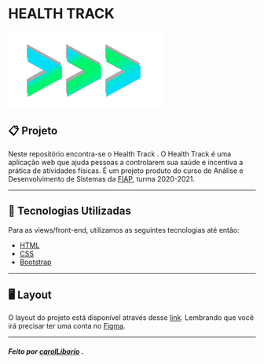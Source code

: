 # HEALTH TRACK 
![Health Track Logo](/images/logo.png)  
  
    
##    📋        **Projeto**

  Neste repositório encontra-se o Health Track . 
  O Health Track é uma aplicação web que ajuda pessoas a controlarem sua saúde e incentiva a prática de atividades físicas.
  É um projeto produto do curso de Análise e Desenvolvimento de Sistemas da [FIAP](https://www.fiap.com.br/online/graduacao/tecnologo/analise-e-desenvolvimento-de-sistemas/), turma 2020-2021.
 
---
##       🧰       **Tecnologias Utilizadas**
   
   Para as views/front-end, utilizamos as seguintes tecnologias até então:

   * [HTML](https://www.w3schools.com/html/)
   * [CSS](https://www.w3schools.com/css/)
   * [Bootstrap](https://getbootstrap.com.br)
 

---

##       🖥️    **Layout**
   
   O layout do projeto está disponível através desse [link](https://www.figma.com/file/xdptKJVWZKp3Ye3Pq9Dnu3/health-track?node-id=21%3A498). Lembrando que você irá precisar ter uma conta no [Figma](https://www.figma.com).
      

---


   #####                                             Feito  por [carolLiborio](https://www.github.com/carolLiborio) . 